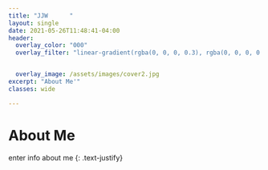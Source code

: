 ```yaml
---
title: "JJW      "
layout: single
date: 2021-05-26T11:48:41-04:00
header:
  overlay_color: "000"
  overlay_filter: "linear-gradient(rgba(0, 0, 0, 0.3), rgba(0, 0, 0, 0.2))"


  overlay_image: /assets/images/cover2.jpg
excerpt: "About Me'" 
classes: wide

---
```


# About Me
enter info about me 
{: .text-justify}

